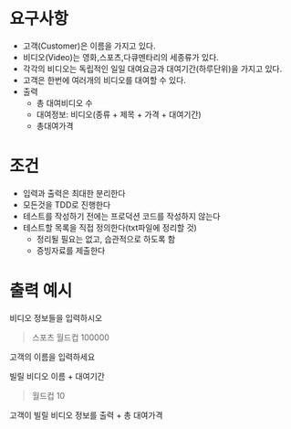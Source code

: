 # 요구사항
- 고객(Customer)은 이름을 가지고 있다.
- 비디오(Video)는 영화,스포츠,다큐멘타리의 세종류가 있다.
- 각각의 비디오는 독립적인 일일 대여요금과 대여기간(하루단위)을 가지고 있다.
- 고객은 한번에 여러개의 비디오를 대여할 수 있다.
- 출력
    - 총 대여비디오 수
    - 대여정보: 비디오(종류 + 제목 + 가격 + 대여기간)
    - 총대여가격

# 조건
- 입력과 출력은 최대한 분리한다
- 모든것을 TDD로 진행한다
- 테스트를 작성하기 전에는 프로덕션 코드를 작성하지 않는다
- 테스트할 목록을 직접 정의한다(txt파일에 정리할 것)
    - 정리될 필요는 없고, 습관적으로 하도록 함
    - 증빙자료를 제출한다

# 출력 예시
비디오 정보들을 입력하시오
> 스포츠 월드컵 100000

고객의 이름을 입력하세요

빌릴 비디오 이름 + 대여기간
> 월드컵 10

고객이 빌릴 비디오 정보를 출력 + 총 대여가격